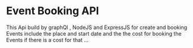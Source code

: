 
# Event Booking API

This Api build by graphQl , NodeJS and ExpressJS for create and booking Events include the place and start date and the the cost for booking the Events if there is a cost for that ... 

